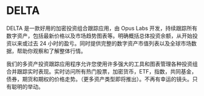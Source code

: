 # DELTA

DELTA 是一款好用的加密投资组合跟踪应用，由 Opus Labs 开发，持续跟踪所有数字资产，包括最新价格以及市场趋势图表等。明确概括总体投资余额，从开始投资以来或过去 24 小时的盈亏。同时提供完整的数字资产市值列表以及全球市场数据，帮助你观察和了解整体行情。

我们的多资产投资跟踪应用程序允许您使用许多强大的工具和图表管理各种投资组合并跟踪实时表现。实时访问所有热门股票，加密货币，ETF，指数，共同基金，债券，期货和期权的价格走势。（更多资产类型即将推出）。不再有幸运的镜头。只有聪明的举动。
